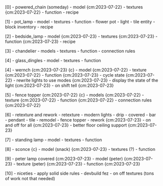 [0] - powered_chain (someday)
    - model    {cm:2023-07-22}
    - textures {cm:2023-07-22}
    - function
    - recipe 

[1] - pot_lamp
    - model
    - textures
    - function
        - flower pot
        - light
        - tile entity
        - block inventory
    - recipe

[2] - bedside_lamp
    - model {cm:2023-07-23}
    - textures {cm:2023-07-23}
    - function {cm:2023-07-23}
    - recipe

[3] - chandelier
    - models
    - textures
    - function
        - connection rules

[4] - glass_dingles
    - model
    - textures
    - function

[4] - wernch {cm:2023-07-23} {c}
    - model {cm:2023-07-22}
    - texture {cm:2023-07-22}
    - function {cm:2023-07-23}
        - cycle state {cm:2023-07-22}
        - rewrite lights to use modes {cm:2023-07-23}
        - display the state of the light {cm:2023-07-23}
        - on shift tell {cm:2023-07-23}

[5] - fence topper {cm:2023-07-22} {c}
    - models {cm:2023-07-22}
    - texture {cm:2023-07-22}
    - function {cm:2023-07-22}
        - connection rules {cm:2023-07-22}

[6] - retexture and rework
    - retexture
        - modern lights
            - drip
            - covered
            - bar
            - pendant
            - tile
    - remodel
        - fence topper
    - rework {cm:2023-07-23}
        - on and off for all {cm:2023-07-23}
        - better floor ceiling support {cm:2023-07-23}

[7] - standing lamp
    - model
    - textures
    - function 

[8] - sconce {c}
    - model (snack) {cm:2023-07-23}
    - textures (?)
    - function

[9] - peter lamp covered {cm:2023-07-23}
    - model (peter) {cm:2023-07-23}
    - texture (peter) {cm:2023-07-23}
    - function {cm:2023-07-23}

[10] - niceties
    - apply solid side rules
    - devbuild fez
    - on off textures (tons of work not that needed)